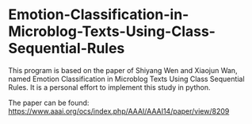 # Emotion-Classification-in-Microblog-Texts-Using-Class-Sequential-Rules

This program is based on the paper of Shiyang Wen and Xiaojun Wan, named Emotion Classification in Microblog Texts Using Class Sequential Rules. It is a personal effort to implement this study in python.

The paper can be found:
https://www.aaai.org/ocs/index.php/AAAI/AAAI14/paper/view/8209

